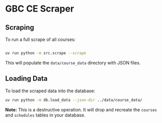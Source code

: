 # GBC CE Scraper

## Scraping

To run a full scrape of all courses:

```bash

uv run python -m src.scrape --scrape

```

This will populate the `data/course_data` directory with JSON files.

## Loading Data

To load the scraped data into the database:

```bash
uv run python -m db.load_data --json-dir ../data/course_data/
```

**Note:** This is a destructive operation. It will drop and recreate the `courses` and `schedules` tables in your database.
